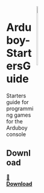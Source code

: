 <div style="width: 100px;"><img src="https://arduboy.com/b/wp-content/uploads/2017/02/arduboyplay.gif" align="right" style="width: 20%;" /></div>

# Arduboy-StartersGuide
Starters guide for programming games for the Arduboy console

## Download
[:floppy_disk: **Download**](https://github.com/StijnCaerts/Arduboy-StartersGuide/releases/latest/)
